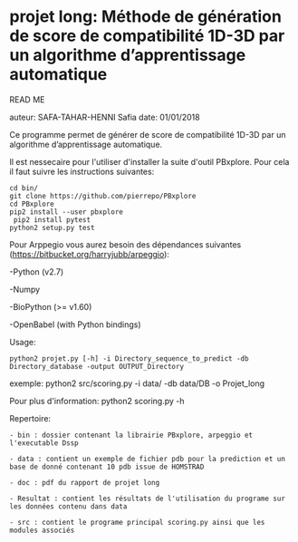 # projet long: Méthode de génération de score de compatibilité 1D-3D par un algorithme d’apprentissage automatique

READ ME

auteur: SAFA-TAHAR-HENNI Safia
date: 01/01/2018


Ce programme permet de générer de score de compatibilité 1D-3D par un algorithme d’apprentissage automatique.


Il est nessecaire pour l'utiliser d'installer la suite d'outil PBxplore. Pour cela il faut suivre les instructions suivantes:
```{r, engine='bash',count_lines}
cd bin/
git clone https://github.com/pierrepo/PBxplore
cd PBxplore
pip2 install --user pbxplore
 pip2 install pytest
python2 setup.py test
```
Pour Arppegio vous aurez besoin des dépendances suivantes (https://bitbucket.org/harryjubb/arpeggio):

-Python (v2.7)

-Numpy

-BioPython (>= v1.60)

-OpenBabel (with Python bindings)

Usage: 
```{r, engine='bash',count_lines}
python2 projet.py [-h] -i Directory_sequence_to_predict -db Directory_database -output OUTPUT_Directory
```


exemple: python2 src/scoring.py -i data/ -db data/DB -o Projet_long



Pour plus d'information:
	python2 scoring.py -h



Repertoire:

	- bin : dossier contenant la librairie PBxplore, arpeggio et l'executable Dssp
	
	- data : contient un exemple de fichier pdb pour la prediction et un base de donné contenant 10 pdb issue de HOMSTRAD
	
	- doc : pdf du rapport de projet long
	
	- Resultat : contient les résultats de l'utilisation du programe sur les données contenu dans data 
	
	- src : contient le programe principal scoring.py ainsi que les modules associés
